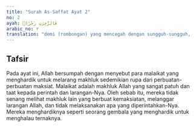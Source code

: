 ```yaml
---
title: "Surah As-Saffat Ayat 2"
no: 2
ayah: فَالزّٰجِرٰتِ زَجْرًاۙ
arabic_no: ٢
translation: "demi (rombongan) yang mencegah dengan sungguh-sungguh,      "
---
```


## Tafsir

Pada ayat ini, Allah bersumpah dengan menyebut para malaikat yang menghardik untuk melarang makhluk sedemikian rupa dari perbuatan-perbuatan maksiat. Malaikat adalah makhluk Allah yang sangat patuh dan taat kepada perintah dan larangan-Nya. Oleh sebab itu, mereka tidak senang melihat makhluk lain yang berbuat kemaksiatan, melanggar larangan Allah, dan tidak melaksanakan apa yang diperintahkan-Nya. Mereka menghardiknya seperti seorang gembala yang menghardik untuk menghalau ternaknya.